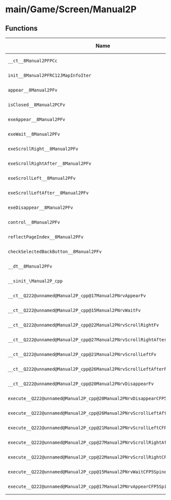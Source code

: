 # main/Game/Screen/Manual2P

## Functions

| Name | Address | Match % |
|------|---------|---------|
| `__ct__8Manual2PFPCc` | `0x8036C520` | :x: (0.0%) |
| `init__8Manual2PFRC12JMapInfoIter` | `0x8036C584` | :x: (0.0%) |
| `appear__8Manual2PFv` | `0x8036C6DC` | :x: (0.0%) |
| `isClosed__8Manual2PCFv` | `0x8036C760` | :x: (0.0%) |
| `exeAppear__8Manual2PFv` | `0x8036C764` | :x: (0.0%) |
| `exeWait__8Manual2PFv` | `0x8036C818` | :x: (0.0%) |
| `exeScrollRight__8Manual2PFv` | `0x8036C9AC` | :x: (0.0%) |
| `exeScrollRightAfter__8Manual2PFv` | `0x8036CA14` | :x: (0.0%) |
| `exeScrollLeft__8Manual2PFv` | `0x8036CAA4` | :x: (0.0%) |
| `exeScrollLeftAfter__8Manual2PFv` | `0x8036CB94` | :x: (0.0%) |
| `exeDisappear__8Manual2PFv` | `0x8036CCAC` | :x: (0.0%) |
| `control__8Manual2PFv` | `0x8036CD30` | :x: (0.0%) |
| `reflectPageIndex__8Manual2PFv` | `0x8036CDB0` | :x: (0.0%) |
| `checkSelectedBackButton__8Manual2PFv` | `0x8036CFE0` | :x: (0.0%) |
| `__dt__8Manual2PFv` | `0x8036D054` | :x: (0.0%) |
| `__sinit_\Manual2P_cpp` | `0x8036D0B0` | :x: (0.0%) |
| `__ct__Q222@unnamed@Manual2P_cpp@17Manual2PNrvAppearFv` | `0x8036D104` | :x: (0.0%) |
| `__ct__Q222@unnamed@Manual2P_cpp@15Manual2PNrvWaitFv` | `0x8036D114` | :x: (0.0%) |
| `__ct__Q222@unnamed@Manual2P_cpp@22Manual2PNrvScrollRightFv` | `0x8036D124` | :x: (0.0%) |
| `__ct__Q222@unnamed@Manual2P_cpp@27Manual2PNrvScrollRightAfterFv` | `0x8036D134` | :x: (0.0%) |
| `__ct__Q222@unnamed@Manual2P_cpp@21Manual2PNrvScrollLeftFv` | `0x8036D144` | :x: (0.0%) |
| `__ct__Q222@unnamed@Manual2P_cpp@26Manual2PNrvScrollLeftAfterFv` | `0x8036D154` | :x: (0.0%) |
| `__ct__Q222@unnamed@Manual2P_cpp@20Manual2PNrvDisappearFv` | `0x8036D164` | :x: (0.0%) |
| `execute__Q222@unnamed@Manual2P_cpp@20Manual2PNrvDisappearCFP5Spine` | `0x8036D174` | :x: (0.0%) |
| `execute__Q222@unnamed@Manual2P_cpp@26Manual2PNrvScrollLeftAfterCFP5Spine` | `0x8036D17C` | :x: (0.0%) |
| `execute__Q222@unnamed@Manual2P_cpp@21Manual2PNrvScrollLeftCFP5Spine` | `0x8036D184` | :x: (0.0%) |
| `execute__Q222@unnamed@Manual2P_cpp@27Manual2PNrvScrollRightAfterCFP5Spine` | `0x8036D18C` | :x: (0.0%) |
| `execute__Q222@unnamed@Manual2P_cpp@22Manual2PNrvScrollRightCFP5Spine` | `0x8036D194` | :x: (0.0%) |
| `execute__Q222@unnamed@Manual2P_cpp@15Manual2PNrvWaitCFP5Spine` | `0x8036D19C` | :x: (0.0%) |
| `execute__Q222@unnamed@Manual2P_cpp@17Manual2PNrvAppearCFP5Spine` | `0x8036D1A4` | :x: (0.0%) |